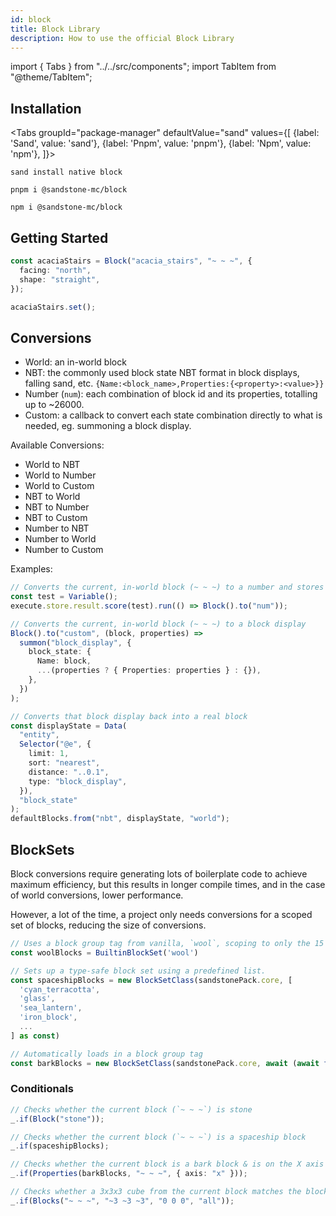 ```yaml
---
id: block
title: Block Library
description: How to use the official Block Library
---
```


import { Tabs } from "../../src/components";
import TabItem from "@theme/TabItem";

## Installation

<Tabs
groupId="package-manager"
defaultValue="sand"
values={[
{label: 'Sand', value: 'sand'},
{label: 'Pnpm', value: 'pnpm'},
{label: 'Npm', value: 'npm'},
]}>
<TabItem value="sand">

```batch
sand install native block
```

</TabItem>
<TabItem value="pnpm">

```batch
pnpm i @sandstone-mc/block
```

</TabItem>
<TabItem value="npm">

```batch
npm i @sandstone-mc/block
```

</TabItem>
</Tabs>

## Getting Started

```ts
const acaciaStairs = Block("acacia_stairs", "~ ~ ~", {
  facing: "north",
  shape: "straight",
});

acaciaStairs.set();
```

## Conversions

- World: an in-world block
- NBT: the commonly used block state NBT format in block displays, falling sand, etc. `{Name:<block_name>,Properties:{<property>:<value>}}`
- Number (`num`): each combination of block id and its properties, totalling up to ~26000.
- Custom: a callback to convert each state combination directly to what is needed, eg. summoning a block display.

Available Conversions:

- World to NBT
- World to Number
- World to Custom
- NBT to World
- NBT to Number
- NBT to Custom
- Number to NBT
- Number to World
- Number to Custom

Examples:

```ts
// Converts the current, in-world block (~ ~ ~) to a number and stores it in a score
const test = Variable();
execute.store.result.score(test).run(() => Block().to("num"));

// Converts the current, in-world block (~ ~ ~) to a block display
Block().to("custom", (block, properties) =>
  summon("block_display", {
    block_state: {
      Name: block,
      ...(properties ? { Properties: properties } : {}),
    },
  })
);

// Converts that block display back into a real block
const displayState = Data(
  "entity",
  Selector("@e", {
    limit: 1,
    sort: "nearest",
    distance: "..0.1",
    type: "block_display",
  }),
  "block_state"
);
defaultBlocks.from("nbt", displayState, "world");
```

## BlockSets

Block conversions require generating lots of boilerplate code to achieve maximum efficiency, but this results in longer compile times, and in the case of world conversions, lower performance.

However, a lot of the time, a project only needs conversions for a scoped set of blocks, reducing the size of conversions.

```ts
// Uses a block group tag from vanilla, `wool`, scoping to only the 15 wool colors
const woolBlocks = BuiltinBlockSet('wool')

// Sets up a type-safe block set using a predefined list.
const spaceshipBlocks = new BlockSetClass(sandstonePack.core, [
  'cyan_terracotta',
  'glass',
  'sea_lantern',
  'iron_block',
  ...
] as const)

// Automatically loads in a block group tag
const barkBlocks = new BlockSetClass(sandstonePack.core, await (await fetch('https://raw.githubusercontent.com/Aeldrion/AESTD/master/data/aestd1/tags/blocks/wood_blocks.json')).json() as readonly string[])
```

### Conditionals

```ts
// Checks whether the current block (`~ ~ ~`) is stone
_.if(Block("stone"));

// Checks whether the current block (`~ ~ ~`) is a spaceship block
_.if(spaceshipBlocks);

// Checks whether the current block is a bark block & is on the X axis
_.if(Properties(barkBlocks, "~ ~ ~", { axis: "x" }));

// Checks whether a 3x3x3 cube from the current block matches the blocks at `0 0 0`
_.if(Blocks("~ ~ ~", "~3 ~3 ~3", "0 0 0", "all"));
```
